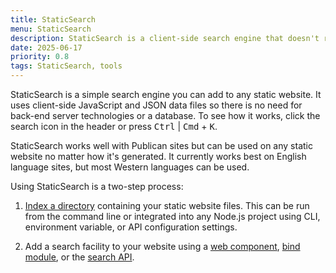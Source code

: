 ```yaml
---
title: StaticSearch
menu: StaticSearch
description: StaticSearch is a client-side search engine that doesn't require a backend server or database. It can be added to any static site such as those created by Publican.
date: 2025-06-17
priority: 0.8
tags: StaticSearch, tools
---
```


StaticSearch is a simple search engine you can add to any static website. It uses client-side JavaScript and JSON data files so there is no need for back-end server technologies or a database. To see how it works, click the search icon in the header or press <kbd>Ctrl</kbd> | <kbd>Cmd</kbd> + <kbd>K</kbd>.

StaticSearch works well with Publican sites but can be used on any static website no matter how it's generated. It currently works best on English language sites, but most Western languages can be used.

Using StaticSearch is a two-step process:

1. [Index a directory](--ROOT--tools/staticsearch/search-indexer) containing your static website files. This can be run from the command line or integrated into any Node.js project using CLI, environment variable, or API configuration settings.

1. Add a search facility to your website using a [web component](--ROOT--tools/staticsearch/search-web-component), [bind module](--ROOT--tools/staticsearch/search-bind-module), or the [search API](--ROOT--tools/staticsearch/search-api).
